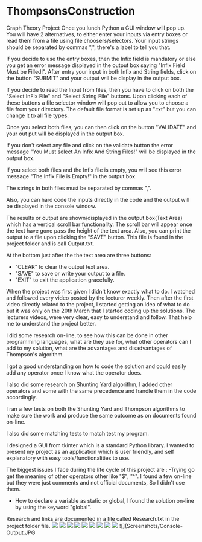 # ThompsonsConstruction
Graph Theory Project
Once you lunch Python a GUI window will pop up.
You will have 2 alternatives, to either enter your inputs via entry boxes or read them from a file using file choosers/selectors.
Your input strings should be separated by commas ",", there's a label to tell you that.

If you decide to use the entry boxes, then the Infix field is mandatory or else you get an error message displayed in the output
box saying "Infix Field Must be Filled!".
After entry your input in both Infix and String fields, click on the button "SUBMIT" and your output will be display in the output box.

If you decide to read the Input from files, then you have to click on both the "Select InFix File" and "Select String File" buttons.
Upon clicking each of these buttons a file selector window will pop out to allow you to choose a file from your directory. The default 
file format is set up as ".txt" but you can change it to all file types.

Once you select both files, you can then click on the button "VALIDATE" and your out put will be displayed in the output box.

If you don't select any file and click on the validate button the error message "You Must select An Infix And String Files!" will be displayed in the output box.

If you select both files and the Infix file is empty, you will see this error message "The Infix File is Empty!" in the output box.

The strings in both files must be separated by commas ",".

Also, you can hard code the inputs directly in the code and the output will be displayed in the console window.

The results or output are shown/displayed in the output box(Text Area) which has a vertical scroll bar functionality.
The scroll bar will appear once the text have gone pass the height of the text area.
Also, you can print the output to a file upon clicking the "SAVE" button. This file is found in the project folder and is call Output.txt.

At the bottom just after the the text area are three buttons:
- "CLEAR" to clear the output text area.
- "SAVE"  to save or write your output to a file.
- "EXIT" to exit the application gracefully.


When the project was first given I didn't know exactly what to do.
I watched and followed every video posted by the lecturer weekly.
Then after the first video directly related to the project, I started getting an idea of what to do but it was only on the 20th March that I started coding up the solutions.
The lecturers videos, were very clear, easy to understand and follow. That help me to understand the project better.

I did some research on-line, to see how this can be done in other programming languages, what are they use for, what other operators can I add to my solution, what are the advantages and disadvantages of 
Thompson's algorithm.

I got a good understanding on how to code the solution and could easily add any operator once I know what the operator does.

I also did some research on Shunting Yard algorithm, I added other operators and some with the same precedence and handle them in the code accordingly.

I ran a few tests on both the Shunting Yard and Thompson algorithms to make sure the work and produce the same outcome as on documents found on-line.

I also did some matching tests to match test my program.

I designed a GUI from tkinter which is a standard Python library.
I wanted to present my project as an application which is user friendly, and self explanatory with easy tools/functionalities to use.

The biggest issues I face during the life cycle of this project are :
 -Trying go get the meaning of other operators other like "$", "^". I found a few on-line but they were just comments and not official documents, So I didn't use them.
 - How to declare a variable as static or global, I found the solution on-line by using the keyword "global".
  
Research and links are documented in a file called Research.txt in the project folder file.
![](Screenshots/Homepage.JPG)
![](Screenshots/Entry-Box.JPG)
![](Screenshots/Entry-Box-Error-Msg1.JPG)
![](Screenshots/Entry-Box-Error-Msg2.JPG)
![](Screenshots/File-Chooser.JPG)
![](Screenshots/File-Error-Msg1.JPG)
![](Screenshots/File-Error-Msg2.JPG)
![](Screenshots/File-Output.JPG)
![](Screenshots/Vertical-Scrollbar.JPG)
![](Screenshots/Console-Output.JPG